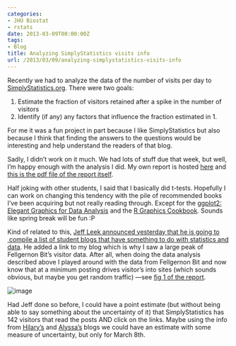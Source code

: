 ```yaml
---
categories:
- JHU Biostat
- rstats
date: 2013-03-09T00:00:00Z
tags:
- Blog
title: Analyzing SimplyStatistics visits info
url: /2013/03/09/analyzing-simplystatistics-visits-info
---
```


<p>Recently we had to analyze the data of the number of visits per day to <a href="http://simplystatistics.org/">SimplyStatistics.org</a>. There were two goals:</p>
<ol><li>Estimate the fraction of visitors retained after a spike in the number of visitors</li>
<li>Identify (if any) any factors that influence the fraction estimated in 1.</li>
</ol><p>For me it was a fun project in part because I like SimplyStatistics but also because I think that finding the answers to the questions would be interesting and help understand the readers of that blog.</p>
<p>Sadly, I didn&#8217;t work on it much. We had lots of stuff due that week, but well, I&#8217;m happy enough with the analysis I did. My own report is hosted <a href="https://github.com/lcolladotor/lcollado753/tree/master/hw/data-analysis-02">here</a> and <a href="https://github.com/lcolladotor/lcollado753/blob/master/hw/data-analysis-02/report/data_02_lcollado.pdf" target="_blank">this is the pdf file of the report itself</a>.</p>
<p>Half joking with other students, I said that I basically did t-tests. Hopefully I can work on changing this tendency with the pile of recommended books I&#8217;ve been acquiring but not really reading through. Except for the <a href="http://bit.ly/13MyHwt">ggplot2: Elegant Graphics for Data Analysis</a> and the <a href="http://oreil.ly/Yk8xtl">R Graphics Cookbook</a>. Sounds like spring break will be fun :P</p>

<p>Kind of related to this, <a href="http://bit.ly/13MypWw">Jeff Leek announced yesterday that he is going to  compile a list of student blogs that have something to do with statistics and data</a>. He added a link to my blog which is why I saw a large peak of Fellgernon Bit&#8217;s visitor data. After all, when doing the data analysis described above I played around with the data from Fellgernon Bit and now know that at a minimum posting drives visitor&#8217;s into sites (which sounds obvious, but maybe you get random traffic) —see <a href="https://github.com/lcolladotor/lcollado753/blob/master/hw/data-analysis-02/report/data_02_lcollado.pdf">fig 1 of the report</a>.</p>
<p><img alt="image" src="http://media.tumblr.com/f5ce3511fb8d6899a613e348a846dcc8/tumblr_inline_mjf4iavs4A1qz4rgp.png"/></p>

<p>Had Jeff done so before, I could have a point estimate (but without being able to say something about the uncertainty of it) that SimplyStatistics has 142 visitors that read the posts AND click on the links. Maybe using the info from <a href="http://bit.ly/12vVmbp">Hilary&#8217;s</a> and <a href="http://bit.ly/13MyyZS">Alyssa&#8217;s</a> blogs we could have an estimate with some measure of uncertainty, but only for March 8th.</p>
